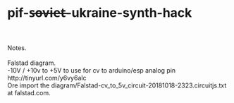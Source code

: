 # pif-s̶o̶v̶i̶e̶t̶-ukraine-synth-hack
<br>
<br>
Notes.
<br><br>
Falstad diagram.<br>
-10V / +10v to +5V to use for cv to arduino/esp analog pin<br>
http://tinyurl.com/y6vy6alc
<br>
Ore import the diagram/Falstad-cv_to_5v_circuit-20181018-2323.circuitjs.txt at falstad.com.
<br>
